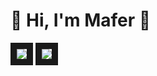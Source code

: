 # :blossom: Hi, I'm Mafer :blossom:
<img src=https://2.bp.blogspot.com/-SiHHIgnwK6Y/Ws-ohxfq0HI/AAAAAAAAAM4/u5Ofb0gwmXAyK61IKjkBVXhSv6PgdW5_QCLcBGAs/s1600/fungus_growing-2.gif border="10"/>
<img src= https://i.pinimg.com/originals/00/ad/6f/00ad6f38956b7e4cb78097d4a613bb4e.gif border="10"/>
